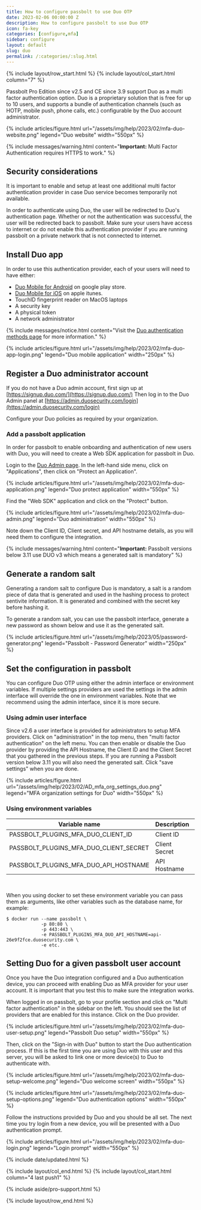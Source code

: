 ```yaml
---
title: How to configure passbolt to use Duo OTP
date: 2023-02-06 00:00:00 Z
description: How to configure passbolt to use Duo OTP
icon: fa-key
categories: [configure,mfa]
sidebar: configure
layout: default
slug: duo
permalink: /:categories/:slug.html
---
```


{% include layout/row_start.html %}
{% include layout/col_start.html column="7" %}

Passbolt Pro Edition since v2.5 and CE since 3.9 support Duo as a multi factor authentication option.
Duo is a proprietary solution that is free for up to 10 users, and supports a bundle
of authentication channels (such as HOTP, mobile push, phone calls, etc.) configurable
by the Duo account administrator.

{% include articles/figure.html
    url="/assets/img/help/2023/02/mfa-duo-website.png"
    legend="Duo website"
    width="550px"
%}

{% include messages/warning.html
    content="**Important:** Multi Factor Authentication requires HTTPS to work."
%}

## Security considerations

It is important to enable and setup at least one additional multi factor authentication 
provider in case Duo service becomes temporarily not available.

In order to authenticate using Duo, the user will be redirected to Duo's authentication
page. Whether or not the authentication was successful, the user will be redirected back
to passbolt. Make sure your users have access to internet or do
not enable this authentication provider if you are running passbolt on a private network
that is not connected to internet.

## Install Duo app

In order to use this authentication provider, each of your users will need to have either:
- [Duo Mobile for Android](https://play.google.com/store/apps/details?id=com.duosecurity.duomobile&hl=en) on google play store.
- [Duo Mobile for iOS](https://itunes.apple.com/us/app/duo-mobile/id422663827?mt=8) on apple itunes.
- TouchID fingerprint reader on MacOS laptops
- A security key
- A physical token
- A network administrator

{% include messages/notice.html
    content="Visit the [Duo authentication methods page](https://duo.com/product/multi-factor-authentication-mfa/authentication-methods) for more information."
%}

{% include articles/figure.html
    url="/assets/img/help/2023/02/mfa-duo-app-login.png"
    legend="Duo mobile application"
    width="250px"
%}

## Register a Duo administrator account

If you do not have a Duo admin account, first sign up at [https://signup.duo.com/](https://signup.duo.com/)
Then log in to the Duo Admin panel at [https://admin.duosecurity.com/login](https://admin.duosecurity.com/login)

Configure your Duo policies as required by your organization.

### Add a passbolt application 

In order for passbolt to enable onboarding and authentication of new users with Duo,
you will need to create a Web SDK application for passbolt in Duo.

Login to the [Duo Admin page](https://admin.duosecurity.com/login).
In the left-hand side menu, click on "Applications", then click on "Protect an Application".

{% include articles/figure.html
    url="/assets/img/help/2023/02/mfa-duo-application.png"
    legend="Duo protect application"
    width="550px"
%}

Find the "Web SDK" application and click on the "Protect" button.

{% include articles/figure.html
    url="/assets/img/help/2023/02/mfa-duo-admin.png"
    legend="Duo administration"
    width="550px"
%}

Note down the Client ID, Client secret, and API hostname details, as you will need them to configure the integration.

{% include messages/warning.html
    content="**Important:** Passbolt versions below 3.11 use DUO v3 which means a generated salt is mandatory"
%}
## Generate a random salt

Generating a random salt to configure Duo is mandatory, a salt is a random piece of data that is generated and used in the hashing process to protect sentivite information. It is generated and combined with the secret key before hashing it.

To generate a random salt, you can use the passbolt interface, generate a new password as shown below and use it as the generated salt. 

{% include articles/figure.html
    url="/assets/img/help/2023/05/password-generator.png"
    legend="Passbolt - Password Generator"
    width="250px"
%}


## Set the configuration in passbolt

You can configure Duo OTP using either the admin interface or environment variables. 
If multiple settings providers are used the settings in the admin interface will override the one in environment 
variables. Note that we recommend using the admin interface, since it is more secure.

### Using admin user interface

Since v2.6 a user interface is provided for administrators to setup MFA providers.
Click on "administration" in the top menu, then "multi factor authentication" on the left menu.
You can then enable or disable the Duo provider by providing the API Hostname, the Client ID and the Client Secret that you gathered in the previous steps. If you are running a Passbolt version below 3.11 you will also need the generated salt. Click "save settings" when you are done.

{% include articles/figure.html
    url="/assets/img/help/2023/02/AD_mfa_org_settings_duo.png"
    legend="MFA organization settings for Duo"
    width="550px"
%}

### Using environment variables

<table class="table-parameters">
<thead>
    <tr>
        <th>Variable name</th>
        <th>Description</th>
        <th>Type</th>
    </tr>
</thead>
<tbody>
    <tr>
        <td>PASSBOLT_PLUGINS_MFA_DUO_CLIENT_ID</td>
        <td>Client ID</td>
        <td>string</td>
    </tr>
    <tr>
        <td>PASSBOLT_PLUGINS_MFA_DUO_CLIENT_SECRET</td>
        <td>Client Secret</td>
        <td>string</td>
    </tr>
    <tr>
        <td>PASSBOLT_PLUGINS_MFA_DUO_API_HOSTNAME</td>
        <td>API Hostname</td>
        <td>string</td>
    </tr>
</tbody>
</table>
<br>

When you using docker to set these environment variable you can pass them as arguments,
like other variables such as the database name, for example:

```
$ docker run --name passbolt \
             -p 80:80 \
             -p 443:443 \
             -e PASSBOLT_PLUGINS_MFA_DUO_API_HOSTNAME=api-26e9f2fce.duosecurity.com \
             -e etc.
```

## Setting Duo for a given passbolt user account

Once you have the Duo integration configured and a Duo authentication device, you can proceed
with enabling Duo as MFA provider for your user account. It is important that you test this to
make sure the integration works.

When logged in on passbolt, go to your profile section and click on "Multi factor authentication"
in the sidebar on the left. You should see the list of providers that are enabled for this instance.
Click on the Duo provider.

{% include articles/figure.html
    url="/assets/img/help/2023/02/mfa-duo-user-setup.png"
    legend="Passbolt Duo setup"
    width="550px"
%}

Then, click on the "Sign-in with Duo" button to start the Duo authentication process. If this is
the first time you are using Duo with this user and this server, you will be asked to link one or
more device(s) to Duo to authenticate with.

{% include articles/figure.html
    url="/assets/img/help/2023/02/mfa-duo-setup-welcome.png"
    legend="Duo welcome screen"
    width="550px"
%}

{% include articles/figure.html
    url="/assets/img/help/2023/02/mfa-duo-setup-options.png"
    legend="Duo authentication options"
    width="550px"
%}

Follow the instructions provided by Duo and you should be all set.
The next time you try login from a new device, you will be presented with a Duo 
authentication prompt.

{% include articles/figure.html
    url="/assets/img/help/2023/02/mfa-duo-login.png"
    legend="Login prompt"
    width="550px"
%}

{% include date/updated.html %}

{% include layout/col_end.html %}
{% include layout/col_start.html column="4 last push1" %}

{% include aside/pro-support.html %}

{% include layout/row_end.html %}
